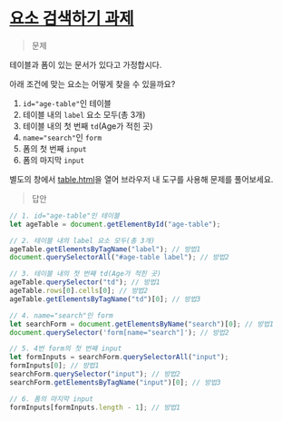 # [요소 검색하기 과제](https://ko.javascript.info/searching-elements-dom#tasks)

> 문제

테이블과 폼이 있는 문서가 있다고 가정합시다.

아래 조건에 맞는 요소는 어떻게 찾을 수 있을까요?

1. `id="age-table"`인 테이블
2. 테이블 내의 `label` 요소 모두(총 3개)
3. 테이블 내의 첫 번째 `td`(Age가 적힌 곳)
4. `name="search"`인 `form`
5. 폼의 첫 번째 `input`
6. 폼의 마지막 `input`

별도의 창에서 [table.html](https://ko.javascript.info/task/find-elements/table.html)을 열어 브라우저 내 도구를 사용해 문제를 풀어보세요.

> 답안

```jsx
// 1. id="age-table"인 테이블
let ageTable = document.getElementById("age-table");

// 2. 테이블 내의 label 요소 모두(총 3개)
ageTable.getElementsByTagName("label"); // 방법1
document.querySelectorAll("#age-table label"); // 방법2

// 3. 테이블 내의 첫 번째 td(Age가 적힌 곳)
ageTable.querySelector("td"); // 방법1
ageTable.rows[0].cells[0]; // 방법2
ageTable.getElementsByTagName("td")[0]; // 방법3

// 4. name="search"인 form
let searchForm = document.getElementsByName("search")[0]; // 방법1
document.querySelector('form[name="search"]'); // 방법2

// 5. 4번 form의 첫 번째 input
let formInputs = searchForm.querySelectorAll("input");
formInputs[0]; // 방법1
searchForm.querySelector("input"); // 방법2
searchForm.getElementsByTagName("input")[0]; // 방법3

// 6. 폼의 마지막 input
formInputs[formInputs.length - 1]; // 방법1
```
